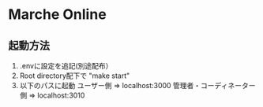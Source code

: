 # Marche Online

## 起動方法
1. .envに設定を追記(別途配布）
2. Root directory配下で "make start"
3. 以下のパスに起動 
   ユーザー側 => localhost:3000
   管理者・コーディネーター側 => localhost:3010
